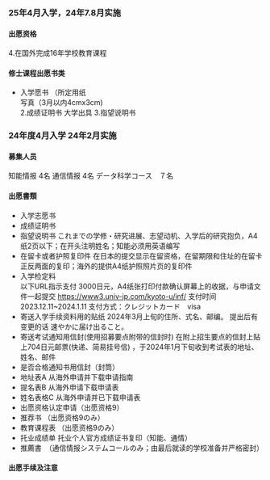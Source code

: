 ### 25年4月入学，24年7.8月实施
#### 出愿资格
4.在国外完成16年学校教育课程      
#### 修士课程出愿书类
+ 入学愿书 （所定用纸  
写真（3月以内4cmx3cm)  
2.成绩证明书    大学出具
3.指望说明书    
### 24年度4月入学  24年2月实施
#### 募集人员
知能情报 4名
通信情报 4名
データ科学コース　７名
#### 出愿書類
+ 入学志愿书  
+ 成绩证明书
+ 指望说明书
これまでの学修・研究进展、志望动机、入学后的研究抱负，A4纸2页以下；在开头注明姓名；知能必须用英语编写
+ 在留卡或者护照复印件
在日本的提交显示在留资格，在留期限和住址的在留卡正反两面的复印；海外的提供A4纸护照照片页的复印件
+ 入学检定料  
以下URL指示支付 3000日元，A4纸张打印付款确认屏幕上的收据，与申请文件一起提交
https://www3.univ-jp.com/kyoto-u/inf/   支付时间 2023.12.11~2024.1.11
支付方式：クレジットカード　visa
+ 寄送入学手续资料用的贴纸
2024年3月上旬的住所、式名、邮编。 提出后有变更的话 速やかに届け出ること。
+ 寄送考试通知用信封(使用招募要点附带的信封时)
在附上招生要点的信封上贴上704日元邮票(快递、简易挂号信) ，于2024年1月下旬收到考试表的地址、姓名、邮件
+ 是否合格通知书用信封（封筒）
+ 地址表A   从海外申请并下载申请指南
+ 提名表B  从海外申请下载申请表
+ 姓名表格C  从海外申请并已下载申请表
+  出愿资格认定申请（出愿资格9）
+ 推荐书 （出愿资格9のみ）
+ 教育课程表 （出愿资格9のみ）
+ 托业成绩单 
托业个人官方成绩证书复印（知能、通情）
+ 推薦書　（通信情报システムコールのみ；由最后就读的学校准备并严格密封）
#### 出愿手续及注意
